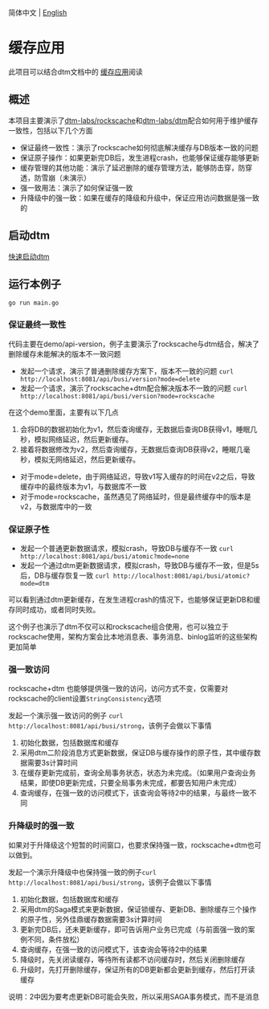 简体中文 | [English](./README.md)

# 缓存应用
此项目可以结合dtm文档中的 [缓存应用](https://dtm.pub/app/cache.html)阅读

## 概述
本项目主要演示了[dtm-labs/rockscache](https://github.com/dtm-labs/rockscache)和[dtm-labs/dtm](https://github.com/dtm-labs/dtm)配合如何用于维护缓存一致性，包括以下几个方面
- 保证最终一致性：演示了rockscache如何彻底解决缓存与DB版本一致的问题
- 保证原子操作：如果更新完DB后，发生进程crash，也能够保证缓存能够更新
- 缓存管理的其他功能：演示了延迟删除的缓存管理方法，能够防击穿，防穿透，防雪崩（未演示）
- 强一致用法：演示了如何保证强一致
- 升降级中的强一致：如果在缓存的降级和升级中，保证应用访问数据是强一致的

## 启动dtm
[快速启动dtm](https://dtm.pub/guide/install.html)

## 运行本例子
`go run main.go`

### 保证最终一致性
代码主要在demo/api-version，例子主要演示了rockscache与dtm结合，解决了删除缓存未能解决的版本不一致问题
- 发起一个请求，演示了普通删除缓存方案下，版本不一致的问题 `curl http://localhost:8081/api/busi/version?mode=delete`
- 发起一个请求，演示了rockscache+dtm配合解决版本不一致的问题 `curl http://localhost:8081/api/busi/version?mode=rockscache`

在这个demo里面，主要有以下几点
1. 会将DB的数据初始化为v1，然后查询缓存，无数据后查询DB获得v1，睡眠几秒，模拟网络延迟，然后更新缓存。
2. 接着将数据修改为v2，然后查询缓存，无数据后查询DB获得v2，睡眠几毫秒，模拟无网络延迟，然后更新缓存。

- 对于mode=delete，由于网络延迟，导致v1写入缓存的时间在v2之后，导致缓存中的最终版本为v1，与数据库不一致
- 对于mode=rockscache，虽然遇见了网络延时，但是最终缓存中的版本是v2，与数据库中的一致
### 保证原子性
- 发起一个普通更新数据请求，模拟crash，导致DB与缓存不一致 `curl http://localhost:8081/api/busi/atomic?mode=none`
- 发起一个通过dtm更新数据请求，模拟crash，导致DB与缓存不一致，但是5s后，DB与缓存恢复一致 `curl http://localhost:8081/api/busi/atomic?mode=dtm`

可以看到通过dtm更新缓存，在发生进程crash的情况下，也能够保证更新DB和缓存同时成功，或者同时失败。

这个例子也演示了dtm不仅可以和rockscache组合使用，也可以独立于rockscache使用，架构方案会比本地消息表、事务消息、binlog监听的这些架构更加简单

### 强一致访问
rockscache+dtm 也能够提供强一致的访问，访问方式不变，仅需要对rockscache的client设置`StringConsistency`选项

发起一个演示强一致访问的例子 `curl http://localhost:8081/api/busi/strong`，该例子会做以下事情
1. 初始化数据，包括数据库和缓存
2. 采用dtm二阶段消息方式更新数据，保证DB与缓存操作的原子性，其中缓存数据需要3s计算时间
3. 在缓存更新完成前，查询全局事务状态，状态为未完成。（如果用户查询业务结果，即使DB更新完成，只要全局事务未完成，都要告知用户未完成）
4. 查询缓存，在强一致的访问模式下，该查询会等待2中的结果，与最终一致不同


### 升降级时的强一致
如果对于升降级这个短暂的时间窗口，也要求保持强一致，rockscache+dtm也可以做到。

发起一个演示升降级中也保持强一致的例子`curl http://localhost:8081/api/busi/strong`，该例子会做以下事情
1. 初始化数据，包括数据库和缓存
2. 采用dtm的Saga模式来更新数据，保证锁缓存、更新DB、删除缓存三个操作的原子性，另外佳鼎缓存数据需要3s计算时间
3. 更新完DB后，还未更新缓存，即可告诉用户业务已完成（与前面强一致的案例不同，条件放松）
4. 查询缓存，在强一致的访问模式下，该查询会等待2中的结果
5. 降级时，先关闭读缓存，等待所有读都不访问缓存时，然后关闭删除缓存
6. 升级时，先打开删除缓存，保证所有的DB更新都会更新到缓存，然后打开读缓存

说明：2中因为要考虑更新DB可能会失败，所以采用SAGA事务模式，而不是消息
